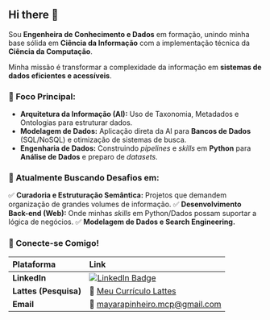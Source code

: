 ## Hi there 👋

Sou **Engenheira de Conhecimento e Dados** em formação, unindo minha base sólida em **Ciência da Informação** com a implementação técnica da **Ciência da Computação**.

Minha missão é transformar a complexidade da informação em **sistemas de dados eficientes e acessíveis**.

### 🔭 Foco Principal: 
- **Arquitetura da Informação (AI):** Uso de Taxonomia, Metadados e Ontologias para estruturar dados.
- **Modelagem de Dados:** Aplicação direta da AI para **Bancos de Dados** (SQL/NoSQL) e otimização de sistemas de busca.
- **Engenharia de Dados:** Construindo *pipelines* e *skills* em **Python** para **Análise de Dados** e preparo de *datasets*.

### 🌱 Atualmente Buscando Desafios em:

✅ **Curadoria e Estruturação Semântica:** Projetos que demandem organização de grandes volumes de informação.
✅ **Desenvolvimento Back-end (Web):** Onde minhas *skills* em Python/Dados possam suportar a lógica de negócios.
✅ **Modelagem de Dados e Search Engineering.**

### 🔗 Conecte-se Comigo!

| Plataforma | Link |
| :--- | :--- |
| **LinkedIn** | [![LinkedIn Badge](https://img.shields.io/badge/-LinkedIn-blue?style=flat-square&logo=Linkedin&logoColor=white)](https://www.linkedin.com/in/mayarapinheiro-mcp/) |
| **Lattes (Pesquisa)** | 🔬 [Meu Currículo Lattes](http://lattes.cnpq.br/5293647984318436) |
| **Email** | 📧 mayarapinheiro.mcp@gmail.com |
